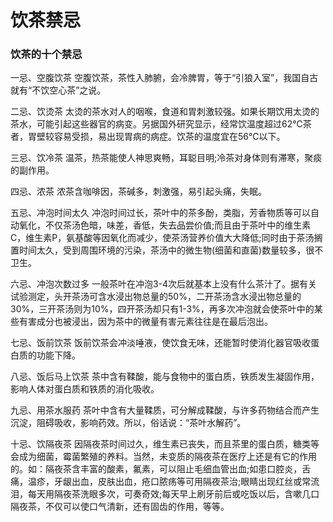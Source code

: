 饮茶禁忌
======

### 饮茶的十个禁忌

一忌、空腹饮茶 空腹饮茶，茶性入肺腑，会冷脾胃，等于“引狼入室”，我国自古就有“不饮空心茶”之说。

二忌、饮烫茶 太烫的茶水对人的咽喉，食道和胃刺激较强。如果长期饮用太烫的茶水，可能引起这些器官的病变。另据国外研究显示，经常饮温度超过62℃茶者，胃壁较容易受损，易出现胃病的病症。饮茶的温度宜在56℃以下。

三忌、饮冷茶 温茶，热茶能使人神思爽畅，耳聪目明;冷茶对身体则有滞寒，聚痰的副作用。

四忌、浓茶 浓茶含咖啡因，茶碱多，刺激强，易引起头痛，失眠。

五忌、冲泡时间太久 冲泡时间过长，茶叶中的茶多酚，类脂，芳香物质等可以自动氧化，不仅茶汤色暗，味差，香低，失去品尝价值;而且由于茶叶中的维生素C，维生素P，氨基酸等因氧化而减少，使茶汤营养价值大大降低;同时由于茶汤搁置时间太久，受到周围环境的污染，茶汤中的微生物(细菌和直菌)数量较多，很不卫生。

六忌、冲泡次数过多 一般茶叶在冲泡3-4次后就基本上没有什么茶汁了。据有关试验测定，头开茶汤可含水浸出物总量的50%，二开茶汤含水浸出物总量的30%，三开茶汤则为10%，四开茶汤却只有1-3%，再多次冲泡就会使茶叶中的某些有害成分也被浸出，因为茶中的微量有害元素往往是在最后泡出。

七忌、饭前饮茶 饭前饮茶会冲淡唾液，使饮食无味，还能暂时使消化器官吸收蛋白质的功能下降。

八忌、饭后马上饮茶 茶中含有鞣酸，能与食物中的蛋白质，铁质发生凝固作用，影响人体对蛋白质和铁质的消化吸收。

九忌、用茶水服药 茶叶中含有大量鞣质，可分解成鞣酸，与许多药物结合而产生沉淀，阻碍吸收，影响药效。所以，俗话说：“茶叶水解药”。

十忌、饮隔夜茶 因隔夜茶时间过久，维生素已丧失，而且茶里的蛋白质，糖类等会成为细菌，霉菌繁殖的养料。当然，未变质的隔夜茶在医疗上还是有它的作用的。如：隔夜茶含丰富的酸素，氟素，可以阻止毛细血管出血;如患口腔炎，舌痛，温疹，牙龈出血，皮肤出血，疮口脓疡等可用隔夜茶治;眼睛出现红丝或常流泪，每天用隔夜茶洗眼多次，可奏奇效;每天早上刷牙前后或吃饭以后，含嗽几口隔夜茶，不仅可以使口气清新，还有固齿的作用，等等。
